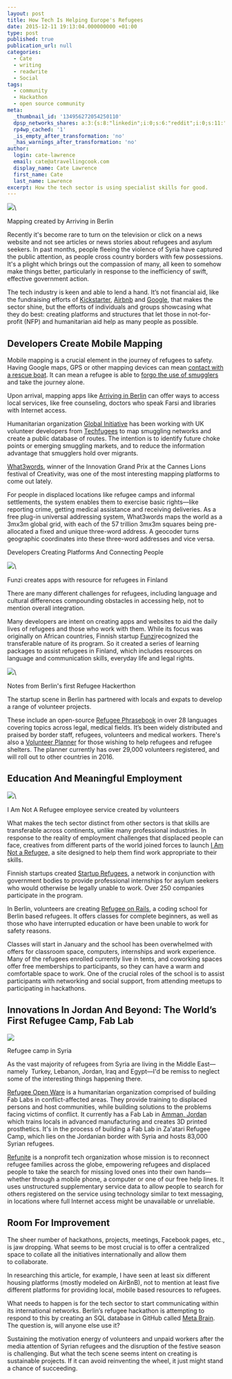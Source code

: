 ```yaml
---
layout: post
title: How Tech Is Helping Europe's Refugees
date: 2015-12-11 19:13:04.000000000 +01:00
type: post
published: true
publication_url: null
categories:
  - Cate
  - writing
  - readwrite
  - Social
tags:
  - community
  - Hackathon
  - open source community
meta:
  _thumbnail_id: '134956272054250110'
  dpsp_networks_shares: a:3:{s:8:"linkedin";i:0;s:6:"reddit";i:0;s:11:"google-plus";i:0;}
  rp4wp_cached: '1'
  _is_empty_after_transformation: 'no'
  _has_warnings_after_transformation: 'no'
author:
  login: cate-lawrence
  email: cate@atravellingcook.com
  display_name: Cate Lawrence
  first_name: Cate
  last_name: Lawrence
excerpt: How the tech sector is using specialist skills for good.
---
```

![](rw-import/MTM0OTU2MjY4ODMyOTg2Mzg2.jpg)\

Mapping created by Arriving in Berlin

Recently it's become rare to turn on the television or click on a news
website and not see articles or news stories about refugees and asylum
seekers. In past months, people fleeing the violence of Syria have
captured the public attention, as people cross country borders with few
possessions. It's a plight which brings out the compassion of many, all
keen to somehow make things better, particularly in response to the
inefficiency of swift, effective government action. 

The tech industry is keen and able to lend a hand. It’s not financial
aid, like the fundraising efforts of
[Kickstarter](https://www.kickstarter.com/aidrefugees),
[Airbnb](https://www.airbnb.com/support-refugees) and
[Google](https://onetoday.google.com/page/refugeerelief), that makes the
sector shine, but the efforts of individuals and groups showcasing what
they do best: creating platforms and structures that let those in
not-for-profit (NFP) and humanitarian aid help as many people as
possible. 

Developers Create Mobile Mapping
--------------------------------

Mobile mapping is a crucial element in the journey of refugees to
safety. Having Google maps, GPS or other mapping devices can mean
[contact with a rescue
boat](http://www.huffingtonpost.com/entry/syrian-refugees-technology_560c13e2e4b07681270024d9).
It can mean a refugee is able to [forgo the use of
smugglers](http://uk.businessinsider.com/refugee-crisis-how-syrian-migrants-use-smartphones-avoid-traffickers-2015-9?IR=T)
and take the journey alone. 

Upon arrival, mapping apps like [Arriving in
Berlin](http://arriving-in-berlin.de/) can offer ways to access local
services, like free counseling, doctors who speak Farsi and libraries
with Internet access. 

Humanitarian organization [Global
Initiative](http://www.globalinitiative.net/techfugees-mapping-smuggling-networks-for-better-responses/) has
been working with UK volunteer developers from
[Techfugees](http://www.techfugees.com/) to map smuggling networks and
create a public database of routes. The intention is to identify future
choke points or emerging smuggling markets, and to reduce the
information advantage that smugglers hold over migrants. 

[What3words](http://what3words.com/), winner of the Innovation Grand
Prix at the Cannes Lions festival of Creativity, was one of the most
interesting mapping platforms to come out lately. 

For people in displaced locations like refugee camps and informal
settlements, the system enables them to exercise basic rights—like
reporting crime, getting medical assistance and receiving deliveries. As
a free plug-in universal addressing system, What3words maps the world as
a 3mx3m global grid, with each of the 57 trillion 3mx3m squares being
pre-allocated a fixed and unique three-word address. A geocoder turns
geographic coordinates into these three-word addresses and vice versa. 

Developers Creating Platforms And Connecting People

![](rw-import/MTM0OTc0MDkzNDg0MTA4NDE5.jpg)\

Funzi creates apps with resource for refugees in Finland

There are many different challenges for refugees, including language and
cultural differences compounding obstacles in accessing help, not to
mention overall integration. 

Many developers are intent on creating apps and websites to aid the
daily lives of refugees and those who work with them. While its focus
was originally on African countries, Finnish startup
[Funzi](http://funzi.mobi/)recognized the transferable nature of its
program. So it created a series of learning packages to assist refugees
in Finland, which includes resources on language and communication
skills, everyday life and legal rights. 

![](rw-import/MTM0OTU2MjY4ODMzMDA5NjM0.jpg)\

Notes from Berlin's first Refugee Hackerthon

The startup scene in Berlin has partnered with locals and expats to
develop a range of volunteer projects. 

These include an open-source [Refugee
Phrasebook](https://en.wikibooks.org/wiki/Refugee_Phrasebook) in over 28
languages covering topics across legal, medical fields. It’s been widely
distributed and praised by border staff, refugees, volunteers and
medical workers. There's also a [Volunteer
Planner](https://volunteer-planner.org/) for those wishing to help
refugees and refugee shelters. The planner currently has over 29,000
volunteers registered, and will roll out to other countries in 2016.

Education And Meaningful Employment
-----------------------------------

![](rw-import/MTM0OTc0NTg0NDUyNTg1OTUw.jpg)\

I Am Not A Refugee employee service created by volunteers

What makes the tech sector distinct from other sectors is that skills
are transferable across continents, unlike many professional industries.
In response to the reality of employment challenges that displaced
people can face, creatives from different parts of the world joined
forces to launch [I Am Not a Refugee,](http://iamnotarefugee.com/) a
site designed to help them find work appropriate to their skills. 

Finnish startups created [Startup
Refugees](http://startuprefugees.com/), a network in conjunction with
government bodies to provide professional internships for asylum seekers
who would otherwise be legally unable to work. Over 250 companies
participate in the program. 

In Berlin, volunteers are creating [Refugee on
Rails](http://refugeesonrails.org/), a coding school for Berlin based
refugees. It offers classes for complete beginners, as well as those who
have interrupted education or have been unable to work for safety
reasons. 

Classes will start in January and the school has been overwhelmed with
offers for classroom space, computers, internships and work experience.
Many of the refugees enrolled currently live in tents, and coworking
spaces offer free memberships to participants, so they can have a warm
and comfortable space to work. One of the crucial roles of the school is
to assist participants with networking and social support, from
attending meetups to participating in hackathons. 

Innovations In Jordan And Beyond: The World’s First Refugee Camp, Fab Lab
-------------------------------------------------------------------------

![](rw-import/MTM0OTU2MzQzNzI2NDUxMzMx.png)

Refugee camp in Syria

As the vast majority of refugees from Syria are living in the Middle
East—namely  Turkey, Lebanon, Jordan, Iraq and Egypt—I'd be remiss to
neglect some of the interesting things happening there. 

[Refugee Open Ware](http://www.row3d.org/) is a humanitarian
organization comprised of building Fab Labs in conflict-affected areas.
They provide training to displaced persons and host communities, while
building solutions to the problems facing victims of conflict. It
currently has a Fab Lab in [Amman,
Jordan](http://www.morethanshelters.org/eng/projects/jordan/) which
trains locals in advanced manufacturing and creates 3D printed
prosthetics. It's in the process of building a Fab Lab in Za'atari
Refugee Camp, which lies on the Jordanian border with Syria and hosts
83,000 Syrian refugees. 

[Refunite](https://refunite.org/) is a nonprofit tech organization whose
mission is to reconnect refugee families across the globe, empowering
refugees and displaced people to take the search for missing loved ones
into their own hands—whether through a mobile phone, a computer or one
of our free help lines. It uses unstructured supplementary service data
to allow people to search for others registered on the service using
technology similar to text messaging, in locations where full Internet
access might be unavailable or unreliable.

Room For Improvement
--------------------

The sheer number of hackathons, projects, meetings, Facebook pages,
etc., is jaw dropping. What seems to be most crucial is to offer a
centralized space to collate all the initiatives internationally and
allow them to collaborate. 

In researching this article, for example, I have seen at least six
different housing platforms (mostly modeled on AirBnB), not to mention
at least five different platforms for providing local, mobile based
resources to refugees. 

What needs to happen is for the tech sector to start communicating
within its international networks. Berlin’s refugee hackathon is
attempting to respond to this by creating an SQL database in GitHub
called [Meta Brain](https://github.com/refugeehackathon/brain-backend).
The question is, will anyone else use it? 

Sustaining the motivation energy of volunteers and unpaid workers after
the media attention of Syrian refugees and the disruption of the festive
season is challenging. But what the tech scene seems intent on creating
is sustainable projects. If it can avoid reinventing the wheel, it just
might stand a chance of succeeding. 
